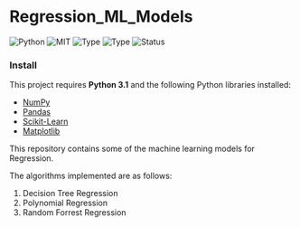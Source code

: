 # Regression_ML_Models
![Python](https://img.shields.io/badge/python-3.x-orange.svg)
![MIT](https://img.shields.io/github/license/mashape/apistatus.svg)
![Type](https://img.shields.io/badge/Machine-Learning-red.svg) ![Type](https://img.shields.io/badge/Type-Spervised-yellow.svg)
![Status](https://img.shields.io/badge/Status-Completed-yellowgreen.svg)

### Install

This project requires **Python 3.1** and the following Python libraries installed:

- [NumPy](http://www.numpy.org/)
- [Pandas](http://pandas.pydata.org)
- [Scikit-Learn](http://scikit-learn.org/stable/)
- [Matplotlib](http://matplotlib.org/users/installing.html/)

This repository contains some of the machine learning models for Regression.

The algorithms implemented are as follows:

1) Decision Tree Regression
2) Polynomial Regression
3) Random Forrest Regression
